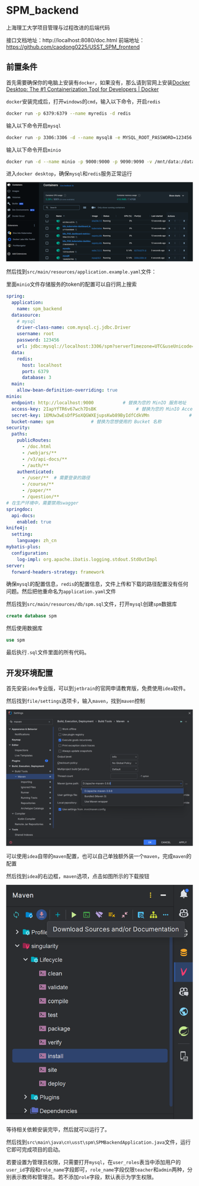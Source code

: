 # SPM_backend
上海理工大学项目管理与过程改进的后端代码

接口文档地址：http://localhost:8080/doc.html
前端地址： https://github.com/caodong0225/USST_SPM_frontend

## 前置条件

首先需要确保你的电脑上安装有`docker`，如果没有，那么请到官网上安装[Docker Desktop: The #1 Containerization Tool for Developers | Docker](https://www.docker.com/products/docker-desktop/)

`docker`安装完成后，打开`windows`的`cmd`，输入以下命令，开启`redis`

```bash
docker run -p 6379:6379 --name myredis -d redis
```

输入以下命令开启`mysql`

```bash
docker run -p 3306:3306 -d --name mysql8 -e MYSQL_ROOT_PASSWORD=123456 mysql:8
```

输入以下命令开启`minio`

```bash
docker run -d --name minio -p 9000:9000 -p 9090:9090 -v /mnt/data:/data minio/minio server /data
```

进入`docker desktop`，确保`mysql`和`redis`服务正常运行

![1](./docs/1.png)

然后找到`src/main/resources/application.example.yaml`文件：

里面`minio`文件存储服务的token的配置可以自行网上搜索

```yaml
spring:
  application:
    name: spm_backend
  datasource:
    # mysql
    driver-class-name: com.mysql.cj.jdbc.Driver
    username: root
    password: 123456
    url: jdbc:mysql://localhost:3306/spm?serverTimezone=UTC&useUnicode=true&characterEncoding=utf-8&allowPublicKeyRetrieval=true
  data:
    redis:
      host: localhost
      port: 6379
      database: 3
  main:
    allow-bean-definition-overriding: true
minio:
  endpoint: http://localhost:9000           # 替换为您的 MinIO 服务地址
  access-key: 2IapYfTR6v67wch7DsBK               # 替换为您的 MinIO Access Key
  secret-key: 1EMUw3wEsDfPSoXQGWXEjupsKwb89ByIdfCdkVMn               # 替换为您的 MinIO Secret Key
  bucket-name: spm              # 替换为您想使用的 Bucket 名称
security:
  paths:
    publicRoutes:
      - /doc.html
      - /webjars/**
      - /v3/api-docs/**
      - /auth/**
    authenticated:
      - /user/**  # 需要登录的路径
      - /course/**
      - /paper/**
      - /question/**
# 在生产环境中，需要禁用swagger
springdoc:
  api-docs:
    enabled: true
knife4j:
  setting:
    language: zh_cn
mybatis-plus:
  configuration:
    log-impl: org.apache.ibatis.logging.stdout.StdOutImpl
server:
  forward-headers-strategy: framework
```

确保`mysql`的配置信息，`redis`的配置信息，文件上传和下载的路径配置没有任何问题。然后把他重命名为`application.yaml`文件

然后找到`src/main/resources/db/spm.sql`文件，打开`mysql`创建`spm`数据库

```sql
create database spm
```

然后使用数据库

```sql
use spm
```

最后执行`.sql`文件里面的所有代码。

## 开发环境配置

首先安装`idea`专业版，可以到`jetbrain`的官网申请教育版，免费使用`idea`软件。

然后找到`file/settings`选项卡，输入`maven`，找到`maven`控制

![2](./docs/2.png)

可以使用`idea`自带的`maven`配置，也可以自己单独额外装一个`maven`，完成`maven`的配置

然后找到`idea`的右边框，`maven`选项，点击如图所示的下载按钮

![3](./docs/3.png)

等待相关依赖安装完毕，然后就可以运行了。

然后找到`src\main\java\cn\usst\spm\SPMBackendApplication.java`文件，运行它即可完成项目的启动。

若要设置为管理员权限，只需要打开`mysql`，在`user_roles`表当中添加用户的`user_id`字段和`role_name`字段即可，`role_name`字段仅限`teacher`和`admin`两种，分别表示教师和管理员。若不添加`role`字段，默认表示为学生权限。
